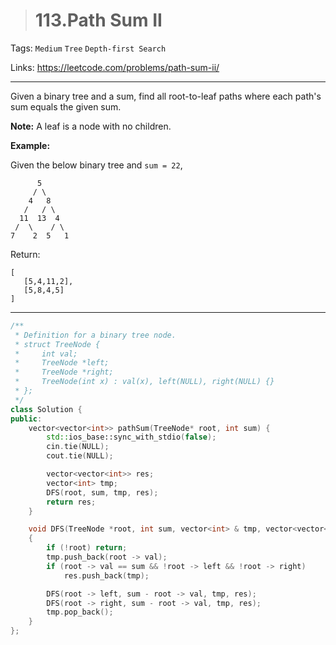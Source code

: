 > # 113.Path Sum II

Tags: `Medium` `Tree` `Depth-first Search`

Links: <https://leetcode.com/problems/path-sum-ii/>

-----

Given a binary tree and a sum, find all root-to-leaf paths where each path's sum equals the given sum.

**Note:** A leaf is a node with no children.

**Example:**

Given the below binary tree and `sum = 22`,

```
      5
     / \
    4   8
   /   / \
  11  13  4
 /  \    / \
7    2  5   1
```

Return:

```
[
   [5,4,11,2],
   [5,8,4,5]
]
```

-----

```c++
/**
 * Definition for a binary tree node.
 * struct TreeNode {
 *     int val;
 *     TreeNode *left;
 *     TreeNode *right;
 *     TreeNode(int x) : val(x), left(NULL), right(NULL) {}
 * };
 */
class Solution {
public:
    vector<vector<int>> pathSum(TreeNode* root, int sum) {
        std::ios_base::sync_with_stdio(false);
		cin.tie(NULL);
		cout.tie(NULL);

        vector<vector<int>> res;
        vector<int> tmp;
        DFS(root, sum, tmp, res);
        return res;
    }

    void DFS(TreeNode *root, int sum, vector<int> & tmp, vector<vector<int>> &res)
    {
        if (!root) return;
        tmp.push_back(root -> val);
        if (root -> val == sum && !root -> left && !root -> right) 
            res.push_back(tmp);

        DFS(root -> left, sum - root -> val, tmp, res);
        DFS(root -> right, sum - root -> val, tmp, res);
        tmp.pop_back();
    }
};
```

